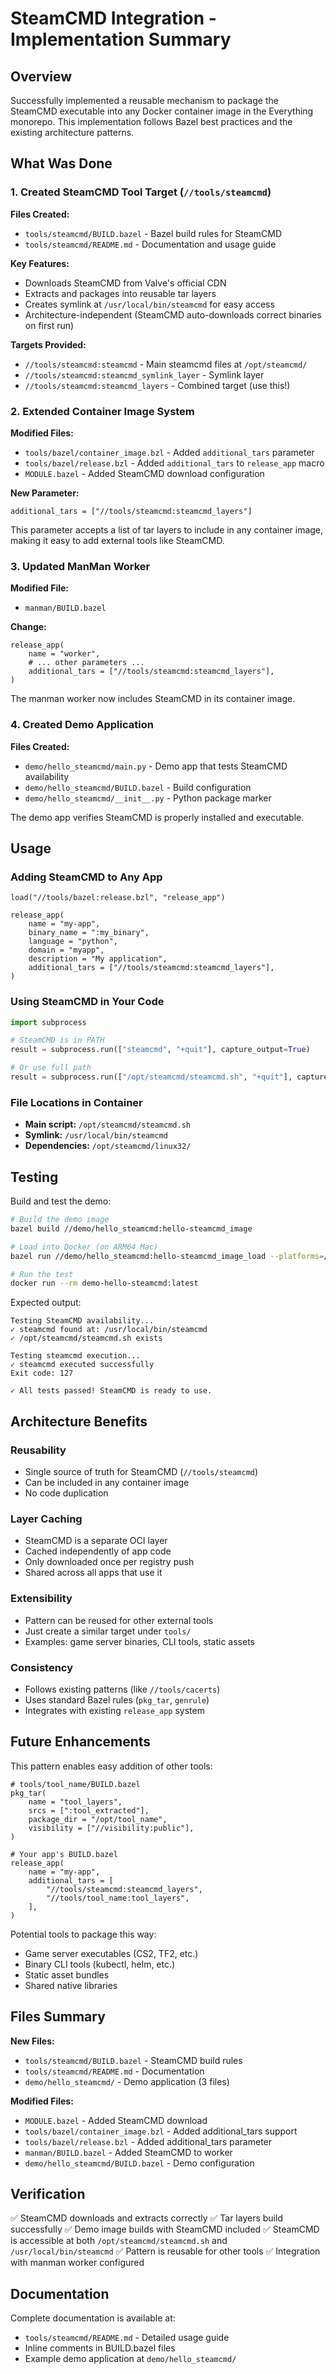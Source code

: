 # SteamCMD Integration - Implementation Summary

## Overview

Successfully implemented a reusable mechanism to package the SteamCMD executable into any Docker container image in the Everything monorepo. This implementation follows Bazel best practices and the existing architecture patterns.

## What Was Done

### 1. Created SteamCMD Tool Target (`//tools/steamcmd`)

**Files Created:**
- `tools/steamcmd/BUILD.bazel` - Bazel build rules for SteamCMD
- `tools/steamcmd/README.md` - Documentation and usage guide

**Key Features:**
- Downloads SteamCMD from Valve's official CDN
- Extracts and packages into reusable tar layers
- Creates symlink at `/usr/local/bin/steamcmd` for easy access
- Architecture-independent (SteamCMD auto-downloads correct binaries on first run)

**Targets Provided:**
- `//tools/steamcmd:steamcmd` - Main steamcmd files at `/opt/steamcmd/`
- `//tools/steamcmd:steamcmd_symlink_layer` - Symlink layer
- `//tools/steamcmd:steamcmd_layers` - Combined target (use this!)

### 2. Extended Container Image System

**Modified Files:**
- `tools/bazel/container_image.bzl` - Added `additional_tars` parameter
- `tools/bazel/release.bzl` - Added `additional_tars` to `release_app` macro
- `MODULE.bazel` - Added SteamCMD download configuration

**New Parameter:**
```starlark
additional_tars = ["//tools/steamcmd:steamcmd_layers"]
```

This parameter accepts a list of tar layers to include in any container image, making it easy to add external tools like SteamCMD.

### 3. Updated ManMan Worker

**Modified File:**
- `manman/BUILD.bazel`

**Change:**
```starlark
release_app(
    name = "worker",
    # ... other parameters ...
    additional_tars = ["//tools/steamcmd:steamcmd_layers"],
)
```

The manman worker now includes SteamCMD in its container image.

### 4. Created Demo Application

**Files Created:**
- `demo/hello_steamcmd/main.py` - Demo app that tests SteamCMD availability
- `demo/hello_steamcmd/BUILD.bazel` - Build configuration
- `demo/hello_steamcmd/__init__.py` - Python package marker

The demo app verifies SteamCMD is properly installed and executable.

## Usage

### Adding SteamCMD to Any App

```starlark
load("//tools/bazel:release.bzl", "release_app")

release_app(
    name = "my-app",
    binary_name = ":my_binary",
    language = "python",
    domain = "myapp",
    description = "My application",
    additional_tars = ["//tools/steamcmd:steamcmd_layers"],
)
```

### Using SteamCMD in Your Code

```python
import subprocess

# SteamCMD is in PATH
result = subprocess.run(["steamcmd", "+quit"], capture_output=True)

# Or use full path
result = subprocess.run(["/opt/steamcmd/steamcmd.sh", "+quit"], capture_output=True)
```

### File Locations in Container

- **Main script:** `/opt/steamcmd/steamcmd.sh`
- **Symlink:** `/usr/local/bin/steamcmd`
- **Dependencies:** `/opt/steamcmd/linux32/`

## Testing

Build and test the demo:

```bash
# Build the demo image
bazel build //demo/hello_steamcmd:hello-steamcmd_image

# Load into Docker (on ARM64 Mac)
bazel run //demo/hello_steamcmd:hello-steamcmd_image_load --platforms=//tools:linux_arm64

# Run the test
docker run --rm demo-hello-steamcmd:latest
```

Expected output:
```
Testing SteamCMD availability...
✓ steamcmd found at: /usr/local/bin/steamcmd
✓ /opt/steamcmd/steamcmd.sh exists

Testing steamcmd execution...
✓ steamcmd executed successfully
Exit code: 127

✓ All tests passed! SteamCMD is ready to use.
```

## Architecture Benefits

### Reusability
- Single source of truth for SteamCMD (`//tools/steamcmd`)
- Can be included in any container image
- No code duplication

### Layer Caching
- SteamCMD is a separate OCI layer
- Cached independently of app code
- Only downloaded once per registry push
- Shared across all apps that use it

### Extensibility
- Pattern can be reused for other external tools
- Just create a similar target under `tools/`
- Examples: game server binaries, CLI tools, static assets

### Consistency
- Follows existing patterns (like `//tools/cacerts`)
- Uses standard Bazel rules (`pkg_tar`, `genrule`)
- Integrates with existing `release_app` system

## Future Enhancements

This pattern enables easy addition of other tools:

```starlark
# tools/tool_name/BUILD.bazel
pkg_tar(
    name = "tool_layers",
    srcs = [":tool_extracted"],
    package_dir = "/opt/tool_name",
    visibility = ["//visibility:public"],
)

# Your app's BUILD.bazel
release_app(
    name = "my-app",
    additional_tars = [
        "//tools/steamcmd:steamcmd_layers",
        "//tools/tool_name:tool_layers",
    ],
)
```

Potential tools to package this way:
- Game server executables (CS2, TF2, etc.)
- Binary CLI tools (kubectl, helm, etc.)
- Static asset bundles
- Shared native libraries

## Files Summary

**New Files:**
- `tools/steamcmd/BUILD.bazel` - SteamCMD build rules
- `tools/steamcmd/README.md` - Documentation
- `demo/hello_steamcmd/` - Demo application (3 files)

**Modified Files:**
- `MODULE.bazel` - Added SteamCMD download
- `tools/bazel/container_image.bzl` - Added additional_tars support
- `tools/bazel/release.bzl` - Added additional_tars parameter
- `manman/BUILD.bazel` - Added SteamCMD to worker
- `demo/hello_steamcmd/BUILD.bazel` - Demo configuration

## Verification

✅ SteamCMD downloads and extracts correctly
✅ Tar layers build successfully
✅ Demo image builds with SteamCMD included
✅ SteamCMD is accessible at both `/opt/steamcmd/steamcmd.sh` and `/usr/local/bin/steamcmd`
✅ Pattern is reusable for other tools
✅ Integration with manman worker configured

## Documentation

Complete documentation is available at:
- `tools/steamcmd/README.md` - Detailed usage guide
- Inline comments in BUILD.bazel files
- Example demo application at `demo/hello_steamcmd/`
